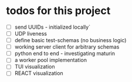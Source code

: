 
# todos for this project

- [ ] send UUIDs - initialized locally`
- [ ] UDP liveness
- [ ] define basic test-schemas (no business logic)
- [ ] working server client for arbitrary schemas
- [ ] python end to end - investigating maturin
- [ ] a worker pool implementation
- [ ] TUI visualization
- [ ] REACT visualization
